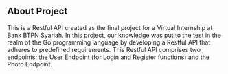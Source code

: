 ## About Project

This is a Restful API created as the final project for a Virtual Internship at Bank BTPN Syariah. In this project, our knowledge was put to the test in the realm of the Go programming language by developing a Restful API that adheres to predefined requirements. This Restful API comprises two endpoints: the User Endpoint (for Login and Register functions) and the Photo Endpoint.

